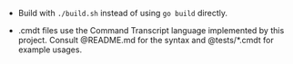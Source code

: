 - Build with `./build.sh` instead of using `go build` directly.

- .cmdt files use the Command Transcript language implemented by this project. Consult @README.md for the syntax and @tests/*.cmdt for example usages.
